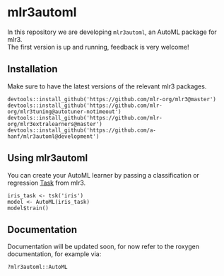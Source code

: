 # mlr3automl

In this repository we are developing `mlr3automl`, an AutoML package for mlr3.  
The first version is up and running, feedback is very welcome!

## Installation

Make sure to have the latest versions of the relevant mlr3 packages.

```
devtools::install_github('https://github.com/mlr-org/mlr3@master')
devtools::install_github('https://github.com/mlr-org/mlr3tuning@autotuner-notimeout')
devtools::install_github('https://github.com/mlr-org/mlr3extralearners@master')
devtools::install_github('https://github.com/a-hanf/mlr3automl@development')
```

## Using mlr3automl

You can create your AutoML learner by passing a classification or regression [Task](https://mlr3book.mlr-org.com/tasks.html) from mlr3.

```
iris_task <- tsk('iris')
model <- AutoML(iris_task)
model$train()
```

## Documentation

Documentation will be updated soon, for now refer to the roxygen documentation,
for example via:

```
?mlr3automl::AutoML
```
